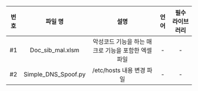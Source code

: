 |번호|파일 명|설명|언어|필수 라이브러리|
|:---:|:---:|:---:|:---:|:---:|
|#1|Doc_sib_mal.xlsm|악성코드 기능을 하는 매크로 기능을 포함한 엑셀 파일| - | - |
|#2|Simple_DNS_Spoof.py|/etc/hosts 내용 변경 파일| - | - |
